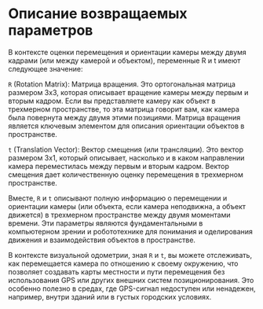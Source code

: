 #  Описание возвращаемых параметров

В контексте оценки перемещения и ориентации камеры между двумя кадрами (или между камерой и объектом), переменные R и t имеют следующее значение:

`R` (Rotation Matrix): Матрица вращения. Это ортогональная матрица размером 3x3, которая описывает вращение камеры между первым и вторым кадром. 
Если вы представляете камеру как объект в трехмерном пространстве, то эта матрица говорит вам, как камера была повернута между двумя этими позициями. 
Матрица вращения является ключевым элементом для описания ориентации объектов в пространстве.

`t` (Translation Vector): Вектор смещения (или трансляции). 
Это вектор размером 3x1, который описывает, насколько и в каком направлении камера переместилась между первым и вторым кадром. 
Вектор смещения дает количественную оценку перемещения в трехмерном пространстве.

Вместе, `R` и `t` описывают полную информацию о перемещении и ориентации камеры (или объекта, если камера неподвижна, а объект движется) 
в трехмерном пространстве между двумя моментами времени. Эти параметры являются фундаментальными в компьютерном зрении и робототехнике для понимания и 
оделирования движения и взаимодействия объектов в пространстве.

В контексте визуальной одометрии, зная `R` и `t`, вы можете отслеживать, как перемещается камера по отношению к своему окружению, 
что позволяет создавать карты местности и пути перемещения без использования GPS или других внешних систем позиционирования. 
Это особенно полезно в средах, где GPS-сигнал недоступен или ненадежен, например, внутри зданий или в густых городских условиях.